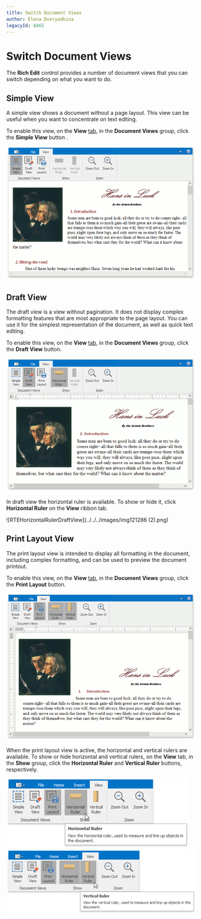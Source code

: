 ```yaml
---
title: Switch Document Views
author: Elena Dvoryadkina
legacyId: 8465
---
```

# Switch Document Views
The **Rich Edit** control provides a number of document views that you can switch depending on what you want to do.

## Simple View
A simple view shows a document without a page layout. This view can be useful when you want to concentrate on text editing.

To enable this view, on the **View** [ tab](../text-editor-ui/ribbon-interface.md), in the **Document Views** group, click the **Simple View** button .

![RTESimpleView](../../../images/img121284.png)

## Draft View
The draft view is a view without pagination. It does not display complex formatting features that are most appropriate to the page layout. You can use it for the simplest representation of the document, as well as quick text editing.

To enable this view, on the **View** [ tab](../text-editor-ui/ribbon-interface.md), in the **Document Views** group, click the **Draft View** button.

![RTEDraftView](../../../images/img121285.png)

In draft view the horizontal ruler is available. To show or hide it, click **Horizontal Ruler** on the **View** ribbon tab.

![RTEHorizontalRulerDraftView](../../../images/img121286 (2).png)

## Print Layout View
The print layout view is intended to display all formatting in the document, including complex formatting, and can be used to preview the document printout.

To enable this view, on the **View** [ tab](../text-editor-ui/ribbon-interface.md), in the **Document Views** group, click the **Print Layout** button.

![RTELayoutView](../../../images/img121287.png)

When the print layout view is active, the horizontal and vertical rulers are available. To show or hide horizontal and vertical rulers, on the **View** tab, in the **Show** group, click the **Horizontal Ruler** and **Vertical Ruler** buttons, respectively.

![RTEHorizontalRuler](../../../images/img121286.png)                  ![RTEVerticalRuler](../../../images/img121288.png)
